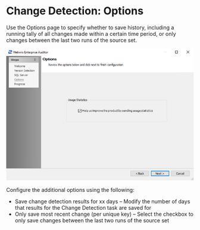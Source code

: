 # Change Detection: Options

Use the Options page to specify whether to save history, including a running tally of all changes made within a certain time period, or only changes between the last two runs of the source set.

![Change Detection Data Analysis Module wizard Options page](/static/img/product_docs/accessanalyzer/accessanalyzer/enterpriseauditor/install/application/options.png)

Configure the additional options using the following:

- Save change detection results for xx days – Modify the number of days that results for the Change Detection task are saved for
- Only save most recent change (per unique key) – Select the checkbox to only save changes between the last two runs of the source set
